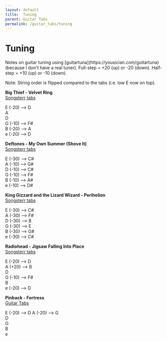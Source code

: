 ```yaml
---
layout: default
title:  Tuning
parent: Guitar Tabs
permalink: /guitar_tabs/tuning
---
```

<h1>Tuning</h1> 
Notes on guitar tuning using [guitartuna](https://yousician.com/guitartuna) (because I don't have a real tuner).  
Full-step = +20 (up) or -20 (down).  
Half-step = +10 (up) or -10 (down).   

Note: String order is flipped compared to the tabs (i.e. low E now on top). 

**Big Thief - Velvet Ring**  
<a href="https://www.songsterr.com/a/wsa/big-thief-velvet-ring-tab-s555975" target="_blank">Songsterr tabs</a>  

E (-20) --> D  
A  
D  
G (-10) --> F#    
B (-20) --> A  
e (-20) --> D  

**Deftones - My Own Summer (Shove It)**  
<a href="https://www.songsterr.com/a/wsa/deftones-my-own-summer-shove-it-tab-s595" target="_blank">Songsterr tabs</a>  

E (-30) --> C#   
A (-10) --> G#  
D (-10) --> C#  
G (-10) --> F#   
B (-10) --> A#  
e (-10) --> D#   

**King Gizzard and the Lizard Wizard - Perihelion**  
<a href="https://www.songsterr.com/a/wsa/king-gizzard-the-lizard-wizard-perihelion-tab-s462067t1/r2290883" target="_blank">Songsterr tabs</a>  

E (-30) --> C#     
A (-30) --> F#  
D (-30) --> B  
G (-30) --> E  
B (-30) --> G#  
e (-30) --> C#   

**Radiohead - Jigsaw Falling Into Place**  
<a href="https://www.songsterr.com/a/wsa/radiohead-jigsaw-falling-into-place-tab-s49215" target="_blank">Songsterr tabs</a>   

E (-20) --> D  
A (+20) --> B  
D  
G (-10) --> F#  
B  
e (-20) --> D  

**Pinback - Fortress**  
[Guitar Tabs](other_artists.md#pinback)  

E (-20) --> D
A (-20) --> G  
D  
G  
B  
e  